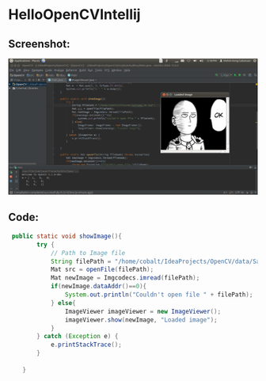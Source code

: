 # HelloOpenCVIntellij

## Screenshot:

![screenshot](https://github.com/melvincabatuan/HelloOpenCVIntellij/blob/master/Selection001.png)

## Code:

```java
 public static void showImage(){
        try {
            // Path to Image file
            String filePath = "/home/cobalt/IdeaProjects/OpenCV/data/Saitama_OK.jpg";
            Mat src = openFile(filePath);
            Mat newImage = Imgcodecs.imread(filePath);
            if(newImage.dataAddr()==0){
                System.out.println("Couldn't open file " + filePath);
            } else{
                ImageViewer imageViewer = new ImageViewer();
                imageViewer.show(newImage, "Loaded image");
            }
        } catch (Exception e) {
            e.printStackTrace();
        }

    }
```
